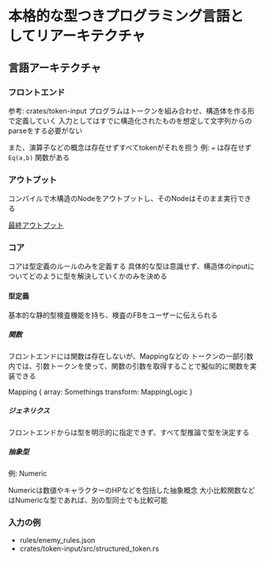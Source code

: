 # 本格的な型つきプログラミング言語としてリアーキテクチャ

## 言語アーキテクチャ

### フロントエンド
参考: crates/token-input
プログラムはトークンを組み合わせ、構造体を作る形で定義していく
入力としてはすでに構造化されたものを想定して文字列からのparseをする必要がない

また、演算子などの概念は存在せずすべてtokenがそれを担う
例: `=` は存在せず `Eq(a,b)` 関数がある

### アウトプット
コンパイルで木構造のNodeをアウトプットし、そのNodeはそのまま実行できる

[最終アウトプット](crates/action-system)

### コア
コアは型定義のルールのみを定義する
具体的な型は意識せず、構造体のinputについてどのように型を解決していくかのみを決める

#### 型定義
基本的な静的型検査機能を持ち、検査のFBをユーザーに伝えられる

##### 関数
フロントエンドには関数は存在しないが、Mappingなどの
トークンの一部引数内では、引数トークンを使って、関数の引数を取得することで擬似的に関数を実装できる

Mapping {
  array: Somethings
  transform: MappingLogic
}

##### ジェネリクス
フロントエンドからは型を明示的に指定できず、すべて型推論で型を決定する


##### 抽象型
例: Numeric

Numericは数値やキャラクターのHPなどを包括した抽象概念
大小比較関数などはNumericな型であれば、別の型同士でも比較可能


### 入力の例
- rules/enemy_rules.json
- crates/token-input/src/structured_token.rs

